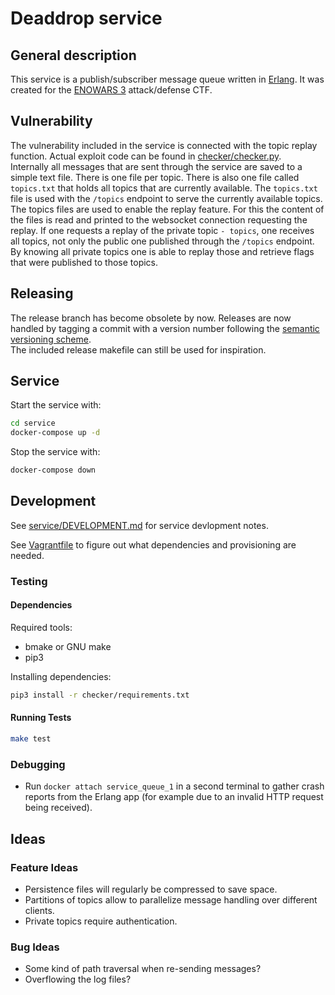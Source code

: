 Deaddrop service
================

General description
-------------------

This service is a publish/subscriber message queue written in [Erlang](https://www.erlang.org/). It was created for the [ENOWARS 3](https://enowars.com/) attack/defense CTF.

Vulnerability
-------------

The vulnerability included in the service is connected with the topic replay function. Actual exploit code can be found in [checker/checker.py](checker/checker.py).  
Internally all messages that are sent through the service are saved to a simple text file. There is one file per topic. There is also one file called `topics.txt` that holds all topics that are currently available. The `topics.txt` file is used with the `/topics` endpoint to serve the currently available topics. The topics files are used to enable the replay feature. For this the content of the files is read and printed to the websocket connection requesting the replay. If one requests a replay of the private topic `- topics`, one receives all topics, not only the public one published through the `/topics` endpoint. By knowing all private topics one is able to replay those and retrieve flags that were published to those topics.

Releasing
---------

The release branch has become obsolete by now. Releases are now handled by tagging a commit with a version number following the [semantic versioning scheme](https://semver.org/).  
The included release makefile can still be used for inspiration.

Service
-------

Start the service with:

```sh
cd service
docker-compose up -d
```

Stop the service with:

```sh
docker-compose down
```

Development
-----------

See [service/DEVELOPMENT.md](service/DEVELOPMENT.md) for service devlopment notes.

See [Vagrantfile](Vagrantfile) to figure out what dependencies and provisioning are needed.

### Testing

#### Dependencies

Required tools:

-	bmake or GNU make
-	pip3

Installing dependencies:

```sh
pip3 install -r checker/requirements.txt
```

#### Running Tests

```sh
make test
```

### Debugging

-	Run `docker attach service_queue_1` in a second terminal to gather crash reports from the Erlang app (for example due to an invalid HTTP request being received).

Ideas
-----

### Feature Ideas

-	Persistence files will regularly be compressed to save space.
-	Partitions of topics allow to parallelize message handling over different clients.
-	Private topics require authentication.

### Bug Ideas

-	Some kind of path traversal when re-sending messages?
-	Overflowing the log files?
